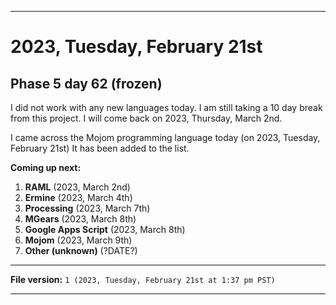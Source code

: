 
***

# 2023, Tuesday, February 21st

## Phase 5 day 62 (frozen)

I did not work with any new languages today. I am still taking a 10 day break from this project. I will come back on 2023, Thursday, March 2nd.

I came across the Mojom programming language today (on 2023, Tuesday, February 21st) It has been added to the list.

**Coming up next:**

1. **RAML** (2023, March 2nd)
2. **Ermine** (2023, March 4th)
3. **Processing** (2023, March 7th)
4. **MGears** (2023, March 8th)
5. **Google Apps Script** (2023, March 8th)
6. **Mojom** (2023, March 9th)
7. **Other (unknown)** (?DATE?)

<!-- Today wasn't planned to be a development day for new repositories. I am taking a temporary break from it to work on other projects. If I can gather more languages, I might start phase 4 (2022) earlier. <!-- Work is being done to get the [`Learn`](https://github.com/seanpm2001/Learn/) repository back up to date, as I couldn't keep up in the last 3 days of phase 3 of 2022. The current phase finished yesterday (2022, Tuesday, November 29th) new repositories are expected to start being created at an unknown time in 2022 December. !--> 

<!-- This is the end of phase 4 (2022) of the acceleration project for `seanpm2001/Learn`. !-->

***

**File version:** `1 (2023, Tuesday, February 21st at 1:37 pm PST)`

***
